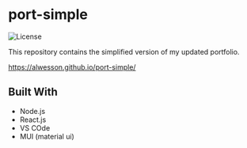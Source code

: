 # port-simple

 ![License](https://img.shields.io/badge/license-MIT-yellow.svg)

This repository contains the simplified version of my updated portfolio.

https://alwesson.github.io/port-simple/


## Built With 

- Node.js
- React.js
- VS COde
- MUI (material ui)


